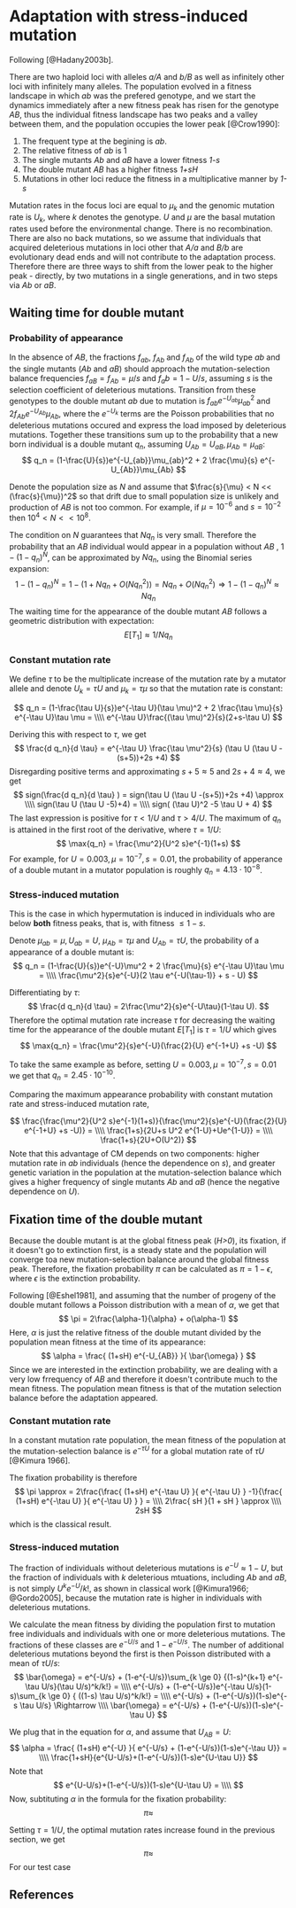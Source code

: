 # Adaptation with stress-induced mutation

Following [@Hadany2003b].

There are two haploid loci with alleles *a/A* and *b/B* as well as infinitely other loci with infinitely many alleles. The population evolved in a fitness landscape in which *ab* was the prefered genotype, and we start the dynamics immediately after a new fitness peak has risen for the genotype *AB*, thus the individual fitness landscape has two peaks and a valley between them, and the population occupies the lower peak [@Crow1990]:

1. The frequent type at the begining is *ab*.
1. The relative fitness of *ab* is 1
1. The single mutants *Ab* and *aB* have a lower fitness *1-s* 
1. The double mutant *AB* has a higher fitness *1+sH*
1. Mutations in other loci reduce the fitness in a multiplicative manner by *1-s*

Mutation rates in the focus loci are equal to $\mu_k$ and the genomic mutation rate is $U_k$, where *k* denotes the genotype. *U* and $\mu$ are the basal mutation rates used before the environmental change. There is no recombination. There are also no back mutations, so we assume that individuals that acquired deleterious mutations in loci other that *A/a* and *B/b* are evolutionary dead ends and will not contribute to the adaptation process. Therefore there are three ways to shift from the lower peak to the higher peak - directly, by two mutations in a single generations, and in two steps via *Ab* or *aB*.

## Waiting time for double mutant

### Probability of appearance

In the absence of *AB*, the fractions $f_{ab}$, $f_{Ab}$ and $f_{Ab}$ of the wild type *ab* and the single mutants (*Ab* and *aB*) should approach the mutation-selection balance frequencies $f_{aB}=f_{Ab}=\mu/s$ and $f_ab=1-U/s$, assuming *s* is the selection coefficient of deleterious mutations. Transition from these genotypes to the double mutant *ab* due to mutation is $f_{ab} e^{-U_{ab}} \mu_{ab}^2$ and $2f_{Ab}e^{-U_{Ab}}\mu_{Ab}$, where the $e^{-U_k}$ terms are the Poisson probabilities that no deleterious mutations occured and express the load imposed by deleterious mutations. Together these transitions sum up to the probability that a new born individual is a double mutant $q_n$, assuming $U_{Ab}=U_{aB}, \mu_{Ab}=\mu_{aB}$:
$$
q_n = (1-\frac{U}{s})e^{-U_{ab}}\mu_{ab}^2 + 2 \frac{\mu}{s} e^{-U_{Ab}}\mu_{Ab}
$$

Denote the population size as *N* and assume that $\frac{s}{\mu} < N << (\frac{s}{\mu})^2$ so that drift due to small population size is unlikely and production of *AB* is not too common. For example, if $\mu=10^{-6}$ and $s=10^{-2}$ then $10^4 < N << 10^8$.

The condition on *N* guarantees that $Nq_n$ is very small. Therefore the probability that an *AB* individual would appear in a population without *AB* , $1-(1-q_n)^N$, can be approximated by $Nq_n$, using the Binomial series expansion:
$$
1-(1-q_n)^N = 1 - (1 + Nq_n + O(Nq_n^2)) = 
Nq_n + O(Nq_n^2) \Rightarrow
1-(1-q_n)^N \approx Nq_n
$$
The waiting time for the appearance of the double mutant *AB* follows a geometric distribution with expectation:
$$
E[T_1] \approx 1/Nq_n
$$

### Constant mutation rate

We define $\tau$ to be the multiplicate increase of the mutation rate by a mutator allele and denote $U_k=\tau U$ and $\mu_k=\tau \mu$ so that the mutation rate is constant:

$$
q_n = (1-\frac{\tau U}{s})e^{-\tau U}(\tau \mu)^2 + 2 \frac{\tau \mu}{s} e^{-\tau U}\tau \mu = \\\\
e^{-\tau U}\frac{(\tau \mu)^2}{s}(2+s-\tau U)
$$

Deriving this with respect to $\tau$, we get
$$
\frac{d q_n}{d \tau} = e^{-\tau U} \frac{\tau \mu^2}{s} (\tau U (\tau U -(s+5))+2s +4)
$$
Disregarding positive terms and approximating $s+5 \approx 5$ and $2s+4\approx4$, we get
$$
sign(\frac{d q_n}{d \tau} ) = sign(\tau U (\tau U -(s+5))+2s +4) \approx \\\\
sign(\tau U (\tau U -5)+4) = \\\\
sign( (\tau U)^2 -5 \tau U + 4)
$$
The last expression is positive for $\tau <1/U$ and $\tau > 4/U$. The maximum of $q_n$ is attained in the first root of the derivative, where $\tau = 1/U$:
$$
\max{q_n} = \frac{\mu^2}{U^2 s}e^{-1}(1+s)
$$
For example, for $U = 0.003, \mu=10^{-7}, s=0.01$, the probability of apperance of a double mutant in a mutator population is roughly $q_n = 4.13 \cdot 10^{-8}$.

### Stress-induced mutation

This is the case in which hypermutation is induced in individuals who are below **both** fitness peaks, that is, with fitness $\le 1-s$.

Denote $\mu_{ab} = \mu, U_{ab} = U$, $\mu_{Ab}= \tau \mu$ and $U_{Ab} = \tau U$, the probability of a appearance of a double mutant is:
$$
q_n = (1-\frac{U}{s})e^{-U}\mu^2 + 2 \frac{\mu}{s} e^{-\tau U}\tau \mu = \\\\
\frac{\mu^2}{s}e^{-U}(2 \tau e^{-U(\tau-1)} + s - U)
$$

Differentiating by $\tau$:
$$
\frac{d q_n}{d \tau} = 2\frac{\mu^2}{s}e^{-U\tau}(1-\tau U).
$$
Therefore the optimal mutation rate increase $\tau$ for decreasing the waiting time for the appearance of the double mutant $E[T_1]$ is $\tau=1/U$ which gives
$$
\max{q_n} = \frac{\mu^2}{s}e^{-U}(\frac{2}{U} e^{-1+U} +s -U)
$$

To take the same example as before, setting $U = 0.003, \mu=10^{-7}, s=0.01$ we get that $q_n = 2.45 \cdot 10^{-10}$.

Comparing the maximum appearance probability with constant mutation rate and stress-induced mutation rate,

$$
\frac{\frac{\mu^2}{U^2 s}e^{-1}(1+s)}{\frac{\mu^2}{s}e^{-U}(\frac{2}{U} e^{-1+U} +s -U)} = \\\\
\frac{1+s}{2U+s U^2 e^{1-U}+Ue^{1-U}} = \\\\
\frac{1+s}{2U+O(U^2)}
$$
Note that this advantage of CM depends on two components: higher mutation rate in *ab* individuals (hence the dependence on *s*), and greater genetic variation in the population at the mutation-selection balance which gives a higher frequency of single mutants *Ab* and *aB* (hence the negative dependence on *U*).

## Fixation time of the double mutant

Because the double mutant is at the global fitness peak (*H>0*), its fixation, if it doesn't go to extinction first, is a steady state and the population will converge toa new mutation-selection balance around the global fitness peak. Therefore, the fixation probability $\pi$ can be calculated as $\pi = 1-\epsilon$, where $\epsilon$ is the extinction probability.

Following [@Eshel1981], and assuming that the number of progeny of the double mutant follows a Poisson distribution with a mean of $\alpha$, we get that
$$
\pi = 2\frac{\alpha-1}{\alpha} + o(\alpha-1)
$$
Here, $\alpha$ is just the relative fitness of the double mutant divided by the population mean fitness at the time of its appearance:
$$
\alpha = \frac{ (1+sH) e^{-U_{AB}} }{ \bar{\omega} } 
$$
Since we are interested in the extinction probability, we are dealing with a very low frrequency of *AB* and therefore it doesn't contribute much to the mean fitness. The population mean fitness is that of the mutation selection balance before the adaptation appeared. 

### Constant mutation rate

In a constant mutation rate population, the mean fitness of the population at the mutation-selection balance is $e^{-\tau U}$ for a global mutation rate of $\tau U$ [@Kimura 1966].

The fixation probability is therefore
$$
\pi \approx = 2\frac{\frac{ (1+sH) e^{-\tau U} }{ e^{-\tau U} } -1}{\frac{ (1+sH) e^{-\tau U} }{ e^{-\tau U} } } = \\\\
2\frac{ sH }{1 + sH }  \approx \\\\
2sH
$$
which is the classical result.

### Stress-induced mutation

The fraction of individuals without deleterious mutations is $e^{-U}\approx 1-U$, but the fraction of individuals with *k* deleterious mtuations, including *Ab* and *aB*, is not simply $U^k e^{-U} /k!$, as shown in classical work [@Kimura1966; @Gordo2005], because the mutation rate is higher in individuals with deleterious mutations. 

We calculate the mean fitness by dividing the population first to mutation free individuals and individuals with one or more deleterious mutations. The fractions of these classes are $e^{-U/s}$ and $1-e^{-U/s}$. The number of additional deleterious mutations beyond the first is then Poisson distributed with a mean of $\tau U/s$:
$$
\bar{\omega} = e^{-U/s} + (1-e^{-U/s})\sum_{k \ge 0} {(1-s)^{k+1} e^{-\tau U/s}(\tau U/s)^k/k!} = \\\\
e^{-U/s} + (1-e^{-U/s})e^{-\tau U/s}(1-s)\sum_{k \ge 0} { ((1-s) \tau U/s)^k/k!} = \\\\
e^{-U/s} + (1-e^{-U/s})(1-s)e^{-s \tau U/s} \Rightarrow \\\\
\bar{\omega} = e^{-U/s} + (1-e^{-U/s})(1-s)e^{-\tau U}
$$

We plug that in the equation for $\alpha$, and assume that $U_{AB} = U$:
$$
\alpha = \frac{ (1+sH) e^{-U} }{ e^{-U/s} + (1-e^{-U/s})(1-s)e^{-\tau U}} = \\\\
\frac{1+sH}{e^{U-U/s}+(1-e^{-U/s})(1-s)e^{U-\tau U}}
$$
Note that 
$$
e^{U-U/s}+(1-e^{-U/s})(1-s)e^{U-\tau U} = \\\\
$$
Now, subtituting $\alpha$ in the formula for the fixation probability:
$$
\pi \approx 
$$

Setting $\tau=1/U$, the optimal mutation rates increase found in the previous section, we get 
$$
\pi \approx
$$
For our test case 

## References
